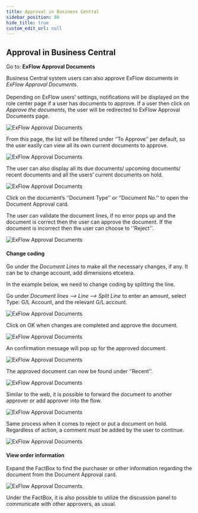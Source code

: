 ```yaml
---
title: Approval in Business Central
sidebar_position: 80
hide_title: true
custom_edit_url: null
---
```

## Approval in Business Central
Go to: **ExFlow Approval Documents** <br/>

Business Central system users can also approve ExFlow documents in *ExFlow Approval Documents*. <br/><br/>
Depending on ExFlow users’ settings, notifications will be displayed on the role center page if a user has documents to approve. If a user then click on  *Approve the documents*, the user will be redirected to ExFlow Approval Documents page.
 
![ExFlow Approval Documents](@site/static/img/media/approval-documents-001.png) 

From this page, the list will be filtered under ‘’To Approve’’ per default, so the user easily can view all its own current documents to approve. 
 
![ExFlow Approval Documents](@site/static/img/media/approval-documents-002.png) 

The user can also display all its due documents/ upcoming documents/ recent documents and all the users’ current documents on hold.  
 
![ExFlow Approval Documents](@site/static/img/media/approval-documents-003.png) 

Click on the document’s ‘’Document Type’’ or ‘’Document No.’’ to open the Document Approval card. 

The user can validate the document lines, if no error pops up and the document is correct then the user can approve the document. If the document is incorrect then the user can choose to ''Reject''.
 
![ExFlow Approval Documents](@site/static/img/media/approval-documents-004.png) 


#### Change coding 

Go under the *Document Lines* to make all the necessary changes, if any. It can be to change account, add dimensions etcetera. 

In the example below, we need to change coding by splitting the line. 

Go under *Document lines --> Line --> Split Line*  to enter an amount, select Type: G/L Account, and the relevant G/L account. 
 
![ExFlow Approval Documents](@site/static/img/media/approval-documents-005.png) 

Click on OK when changes are completed and approve the document.
 
![ExFlow Approval Documents](@site/static/img/media/approval-documents-006.png) 

An confirmation message will pop up for the approved document.
 
![ExFlow Approval Documents](@site/static/img/media/approval-documents-007.png) 

The approved document can now be found under ‘’Recent’’.
 
![ExFlow Approval Documents](@site/static/img/media/approval-documents-008.png) 

Similar to the web, it is possible to forward the document to another approver or add approver into the flow.
 
![ExFlow Approval Documents](@site/static/img/media/approval-documents-009.png) 

Same process when it comes to reject or put a document on hold. Regardless of action, a comment must be added by the user to continue. 
 
![ExFlow Approval Documents](@site/static/img/media/approval-documents-012.png) 

#### View order information 
Expand the FactBox to find the purchaser or other information regarding the document from the Document Approval card.
 
![ExFlow Approval Documents](@site/static/img/media/approval-documents-013.png) 

Under the FactBox, it is also possible to utilize the discussion panel to communicate with other approvers, as usual.




 
